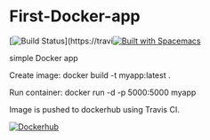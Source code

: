 # First-Docker-app

[![Build Status](https://travis-ci.org/MilosSimic/First-Docker-app.svg?branch=master)](https://travi[![Built with Spacemacs](https://cdn.rawgit.com/syl20bnr/spacemacs/442d025779da2f62fc86c2082703697714db6514/assets/spacemacs-badge.svg)](http://spacemacs.org)

simple Docker app

Create image:
docker build -t myapp:latest .

Run container:
docker run -d -p 5000:5000 myapp

Image is pushed to dockerhub using Travis CI.

[![Dockerhub](https://www.docker.com/sites/default/files/Dockerized%20Apps_icon.png)](https://hub.docker.com/r/milossimic/simple_flask_app/)

